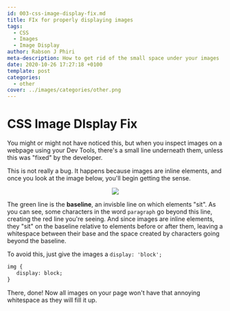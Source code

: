 ```yaml
---
id: 003-css-image-display-fix.md
title: FIx for properly displaying images
tags:
  - CSS
  - Images
  - Image Display
author: Rabson J Phiri
meta-description: How to get rid of the small space under your images
date: 2020-10-26 17:27:18 +0100
template: post
categories:
  - other
cover: ../images/categories/other.png
---
```


# CSS Image DIsplay Fix

You might or might not have noticed this, but when you inspect images on a webpage using your Dev Tools, there's a small line underneath them, unless this was "fixed" by the developer.

This is not really a bug. It happens because images are inline elements, and once you look at the image below, you'll begin getting the sense.

<div align="center">
  <img src="images/baseline.jpg">
</div>

The green line is the **baseline**, an invisble line on which elements "sit". As you can see, some characters in the word `paragraph` go beyond this line, creating the red line you're seeing. And since images are inline elements, they "sit" on the baseline relative to elements before or after them, leaving a whitespace between their base and the space created by characters going beyond the baseline.

To avoid this, just give the images a `display: 'block';`

```html
img {
   display: block;
}
```

There, done! Now all images on your page won't have that annoying whitespace as they will fill it up.